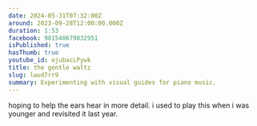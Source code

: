 ```yaml
---
date: 2024-05-31T07:32:00Z
around: 2023-09-28T12:00:00.000Z
duration: 1:53
facebook: 981540679832951
isPublished: true
hasThumb: true
youtube_id: ojubacLPywk
title: the gentle waltz
slug: lwud7rr9
summary: Experimenting with visual guides for piano music.
---
```

hoping to help the ears hear in more detail. i used to play this when i was younger and revisited it last year.
